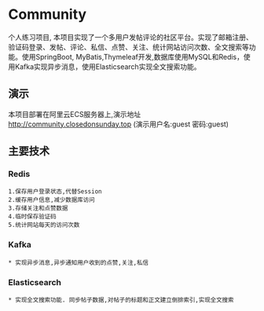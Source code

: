 # Community
个人练习项目, 本项目实现了一个多用户发帖评论的社区平台。实现了邮箱注册、验证码登录、发帖、评论、私信、点赞、关注、统计网站访问次数、全文搜索等功能。使用SpringBoot, MyBatis,Thymeleaf开发,数据库使用MySQL和Redis，使用Kafka实现异步消息，使用Elasticsearch实现全文搜索功能。
## 演示
本项目部署在阿里云ECS服务器上,演示地址  http://community.closedonsunday.top  (演示用户名:guest 密码:guest)

 
## 主要技术
 
### Redis
    1.保存用户登录状态,代替Session
    2.缓存用户信息,减少数据库访问
    3.存储关注和点赞数据
    4.临时保存验证码
    5.统计网站每天的访问次数
### Kafka
    * 实现异步消息,异步通知用户收到的点赞,关注,私信
### Elasticsearch
    * 实现全文搜索功能. 同步帖子数据,对帖子的标题和正文建立倒排索引,实现全文搜索

    
    
